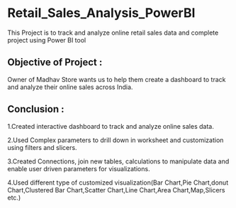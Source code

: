 # Retail_Sales_Analysis_PowerBI
This Project is to track and analyze online retail sales data and complete project using Power BI tool 

## Objective of Project :
Owner of Madhav Store wants us to help them create a dashboard to track and analyze their online sales across India.

## Conclusion : 
1.Created interactive dashboard to track and analyze online sales data.

2.Used Complex parameters to drill down in worksheet and customization using filters and slicers.

3.Created Connections, join new tables, calculations to manipulate data and enable user driven parameters for visualizations.

4.Used different type of customized visualization(Bar Chart,Pie Chart,donut Chart,Clustered Bar Chart,Scatter Chart,Line Chart,Area Chart,Map,Slicers etc.)

